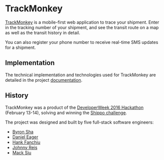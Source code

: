 # TrackMonkey

[TrackMonkey](https://trackmonkey.io/) is a mobile-first web application to trace your shipment. Enter in the tracking number of your shipment, and see the transit route on a map as well as the transit history in detail.

You can also register your phone number to receive real-time SMS updates for a shipment.

## Implementation

The technical implementation and technologies used for TrackMonkey are detailed in the project [documentation](/docs/technology.md/).

## History

TrackMonkey was a product of the [DeveloperWeek 2016 Hackathon](http://www.developerweek.com/hackathon/) (February 13-14), solving and winning the [Shippo challenge](https://github.com/goshippo/devweek16-shippo-challenge/).

The project was designed and built by five full-stack software engineers:

- [Byron Sha](https://github.com/byronsha/)
- [Daniel Eager](https://github.com/deager/)
- [Hank Fanchiu](https://github.com/hankfanchiu/)
- [Johnny Reis](https://github.com/jjjreisss/)
- [Mack Siu](https://github.com/mjsiu/)
